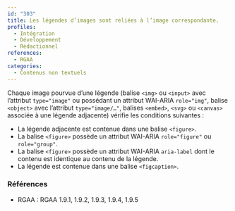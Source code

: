 ```yaml
---
id: "303"
title: Les légendes d’images sont reliées à l’image correspondante.
profiles:
  - Intégration
  - Développement
  - Rédactionnel
references:
  - RGAA
categories:
  - Contenus non textuels
---
```


Chaque image pourvue d’une légende (balise `<img>` ou `<input>` avec l’attribut `type="image"` ou possédant un attribut WAI-ARIA `role="img"`, balise `<object>` avec l’attribut `type="image/…"`, balises `<embed>`, `<svg>` ou `<canvas>` associée à une légende adjacente) vérifie les conditions suivantes :
* La légende adjacente est contenue dans une balise `<figure>`.
* La balise `<figure>` possède un attribut WAI-ARIA `role="figure"` ou `role="group"`.
* La balise `<figure>` possède un attribut WAI-ARIA `aria-label` dont le contenu est identique au contenu de la légende.
* La légende est contenue dans une balise `<figcaption>`.

### Références

*   RGAA : RGAA 1.9.1, 1.9.2, 1.9.3, 1.9.4, 1.9.5
